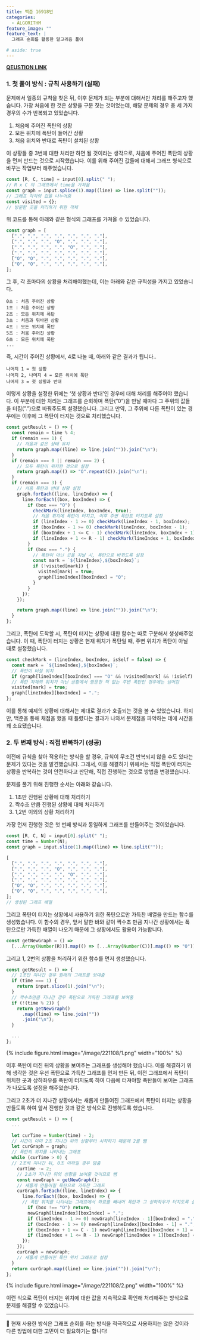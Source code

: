 ```yaml
---
title: 백준 16918번
categories:
  - ALGORITHM
feature_image: ""
feature_text: |
  그래프 순회를 활용한 알고리즘 풀이

# aside: true
---
```


**[QEUSTION LINK](https://www.acmicpc.net/problem/16918)**

### 1. 첫 풀이 방식 : 규칙 사용하기 (실패)

문제에서 일종의 규칙을 찾은 뒤, 이후 문제가 되는 부분에 대해서만 처리를 해주고자 했습니다. 가장 처음에 한 것은 상황을 구분 짓는 것이었는데, 해당 문제의 경우 총 세 가지 경우의 수가 반복되고 있었습니다.

1. 처음에 주어진 폭탄의 상황
2. 모든 위치에 폭탄이 들어간 상황
3. 처음 위치와 반대로 폭탄이 설치된 상황

이 상황들 중 3번에 대한 처리만 하면 될 것이라는 생각으로, 처음에 주어진 폭탄의 상황을 먼저 만드는 것으로 시작했습니다. 이를 위해 주어진 값들에 대해서 그래프 형식으로 바꾸는 작업부터 해주었습니다.

```jsx
const [R, C, time] = input[0].split(" ");
// R x C 의 그래프에서 time을 가져옴
const graph = input.splice(1).map((line) => line.split(""));
// 그래프 각각의 값을 나누어줌
const visited = {};
// 방문한 곳을 처리하기 위한 객체
```

위 코드를 통해 아래와 같은 형식의 그래프를 가져올 수 있었습니다.

```jsx
const graph = [
  [".", ".", ".", ".", ".", ".", "."],
  [".", ".", ".", "O", ".", ".", "."],
  [".", ".", ".", ".", "O", ".", "."],
  [".", ".", ".", ".", ".", ".", "."],
  ["O", "O", ".", ".", ".", ".", "."],
  ["O", "O", ".", ".", ".", ".", "."],
];
```

그 후, 각 초마다의 상황을 처리해야했는데, 이는 아래와 같은 규칙성을 가지고 있었습니다.

```
0초 : 처음 주어진 상황
1초 : 처음 주어진 상황
2초 : 모든 위치에 폭탄
3초 : 처음과 뒤바뀐 상황
4초 : 모든 위치에 폭탄
5초 : 처음 주어진 상황
6초 : 모든 위치에 폭탄
...
```

즉, 시간이 주어진 상황에서, 4로 나눌 때, 아래와 같은 결과가 됩니다..

```
나머지 1 = 첫 상황
나머지 2, 나머지 4 = 모든 위치에 폭탄
나머지 3 = 첫 상황과 반대
```

이렇게 상황을 설정한 뒤에는 ‘첫 상황과 반대’인 경우에 대해 처리를 해주어야 했습니다. 이 부분에 대한 처리는 그래프를 순회하며 폭탄(”0”)을 만날 때마다 그 주위의 값들을 터짐(”.”)으로 바꿔주도록 설정했습니다. 그리고 만약, 그 주위에 다른 폭탄이 있는 경우에는 이후에 그 폭탄이 터지는 것으로 처리했습니다.

```jsx
const getResult = () => {
  const remain = time % 4;
  if (remain === 1) {
    // 처음과 같은 상태 유지
    return graph.map((line) => line.join("")).join("\n");
  }
  if (remain === 0 || remain === 2) {
    // 모두 폭탄이 위치한 것으로 설정
    return graph.map(() => "O".repeat(C)).join("\n");
  }
  if (remain === 3) {
    // 처음 폭탄과 반대 상황 설정
    graph.forEach((line, lineIndex) => {
      line.forEach((box, boxIndex) => {
        if (box === "O") {
          checkMark(lineIndex, boxIndex, true);
          // 처음 위치에 폭탄이 터지고, 이후 주변 폭탄도 터지도록 설정
          if (lineIndex - 1 >= 0) checkMark(lineIndex - 1, boxIndex);
          if (boxIndex - 1 >= 0) checkMark(lineIndex, boxIndex - 1);
          if (boxIndex + 1 <= C - 1) checkMark(lineIndex, boxIndex + 1);
          if (lineIndex + 1 <= R - 1) checkMark(lineIndex + 1, boxIndex);
        }
        if (box === ".") {
          // 폭탄이 아닌 곳을 지날 시, 폭탄으로 바뀌도록 설정
          const mark = `${lineIndex},${boxIndex}`;
          if (!visited[mark]) {
            visited[mark] = true;
            graph[lineIndex][boxIndex] = "O";
          }
        }
      });
    });

    return graph.map((line) => line.join("")).join("\n");
  }
};
```

그리고, 폭탄에 도착할 시, 폭탄이 터지는 상황에 대한 함수는 따로 구분해서 생성해주었습니다. 이 때, 폭탄이 터지는 상황은 현재 위치가 폭탄일 때, 주변 위치가 폭탄이 아닐 때로 설정했습니다.

```jsx
const checkMark = (lineIndex, boxIndex, isSelf = false) => {
  const mark = `${lineIndex},${boxIndex}`;
  // 폭탄이 터질 위치
  if (graph[lineIndex][boxIndex] === "O" && !visited[mark] && !isSelf) return;
  // 폭탄 자체의 위치가 아닌 상황에서 방문한 적 없는 주변 폭탄인 경우에는 넘어감
  visited[mark] = true;
  graph[lineIndex][boxIndex] = ".";
};
```

이를 통해 예제의 상황에 대해서는 제대로 결과가 호출되는 것을 볼 수 있었습니다. 하지만, 백준을 통해 채점을 했을 때 틀렸다는 결과가 나와서 문제점을 파악하는 데에 시간을 꽤 소요됐습니다.

### 2. 두 번째 방식 : 직접 반복하기 (성공)

이전에 규칙을 찾아 적용하는 방식을 할 경우, 규칙이 무조건 반복되지 않을 수도 있다는 문제가 있다는 것을 발견했습니다. 그래서, 이를 해결하기 위해서는 직접 폭탄이 터지는 상황을 반복하는 것이 안전하다고 판단해, 직접 진행하는 것으로 방법을 변경했습니다.

문제를 풀기 위해 진행한 순서는 아래와 같습니다.

1. 1초만 진행된 상황에 대해 처리하기
2. 짝수초 만큼 진행된 상황에 대해 처리하기
3. 1,2번 이외의 상황 처리하기

가장 먼저 진행한 것은 첫 번째 방식과 동일하게 그래프를 만들어주는 것이었습니다.

```jsx
const [R, C, N] = input[0].split(" ");
const time = Number(N);
const graph = input.slice(1).map((line) => line.split(""));

[
  [".", ".", ".", ".", ".", ".", "."],
  [".", ".", ".", "O", ".", ".", "."],
  [".", ".", ".", ".", "O", ".", "."],
  [".", ".", ".", ".", ".", ".", "."],
  ["O", "O", ".", ".", ".", ".", "."],
  ["O", "O", ".", ".", ".", ".", "."],
];
// 생성된 그래프 배열
```

그리고 폭탄이 터지는 상황에서 사용하기 위한 폭탄으로만 가득찬 배열을 만드는 함수를 생성했습니다. 이 함수의 경우, 앞서 말한 바와 같이 짝수초 만큼 지나간 상황에서는 폭탄으로만 가득한 배열이 나오기 때문에 그 상황에서도 활용이 가능합니다.

```jsx
const getNewGraph = () =>
  [...Array(Number(R))].map(() => [...Array(Number(C))].map(() => "O"));
```

그리고 1, 2번의 상황을 처리하기 위한 함수를 먼저 생성했습니다.

```jsx
const getResult = () => {
  // 1초만 지나간 경우 원래의 그래프를 보여줌
  if (time === 1) {
    return input.slice(1).join("\n");
  }
  // 짝수초만큼 지나간 경우 폭탄으로 가득한 그래프를 보여줌
  if (!(time % 2)) {
    return getNewGraph()
      .map((line) => line.join(""))
      .join("\n");
  }

  ...
};
```

{% include figure.html image="/image/221108/1.png" width="100%" %}

이후 폭탄이 터진 뒤의 상황을 보여주는 그래프를 생성해야 했습니다. 이를 해결하기 위해 생각한 것은 우선 폭탄으로 가득찬 그래프를 먼저 만든 뒤, 이전 그래프에서 폭탄이 위치한 곳과 상하좌우를 폭탄이 터지도록 하여 다음에 터져야할 폭탄들이 보이는 그래프가 나오도록 설정을 해주었습니다.

그리고 2초가 더 지나간 상황에서는 새롭게 만들어진 그래프에서 폭탄이 터지는 상황을 만들도록 하여 앞서 진행한 것과 같은 방식으로 진행하도록 했습니다.

```jsx
const getResult = () => {
  ...

  let curTime = Number(time) - 2;
  // 시간이 이미 2초 지나간 뒤의 상황부터 시작하기 때문에 2를 뺌
  let curGraph = graph;
  // 폭탄의 위치를 나타내는 그래프
  while (curTime > 0) {
  // 2초씩 지나간 뒤, 0초 이하일 경우 멈춤
    curTime -= 2;
    // 2초가 지나간 뒤의 상황을 보여줄 것이므로 뺌
    const newGraph = getNewGraph();
    // 새롭게 만들어질 폭탄으로 가득찬 그래프
    curGraph.forEach((line, lineIndex) => {
      line.forEach((box, boxIndex) => {
      // 폭탄 위치를 나타내는 그래프에서 좌표를 빼내어 폭탄과 그 상하좌우가 터지도록 설정
        if (box !== "O") return;
        newGraph[lineIndex][boxIndex] = ".";
        if (lineIndex - 1 >= 0) newGraph[lineIndex - 1][boxIndex] = ".";
        if (boxIndex - 1 >= 0) newGraph[lineIndex][boxIndex - 1] = ".";
        if (boxIndex + 1 <= C - 1) newGraph[lineIndex][boxIndex + 1] = ".";
        if (lineIndex + 1 <= R - 1) newGraph[lineIndex + 1][boxIndex] = ".";
      });
    });
    curGraph = newGraph;
    // 새롭게 만들어진 폭탄 위치 그래프로 설정
  }
  return curGraph.map((line) => line.join("")).join("\n");
};
```

{% include figure.html image="/image/221108/2.png" width="100%" %}

이런 식으로 폭탄이 터지는 위치에 대한 값을 지속적으로 확인해 처리해주는 방식으로 문제를 해결할 수 있었습니다.

---

🔎 현재 사용한 방식은 그래프 순회를 하는 방식을 적극적으로 사용하지는 않은 것이라 다른 방법에 대한 고민이 더 필요하기는 합니다!
